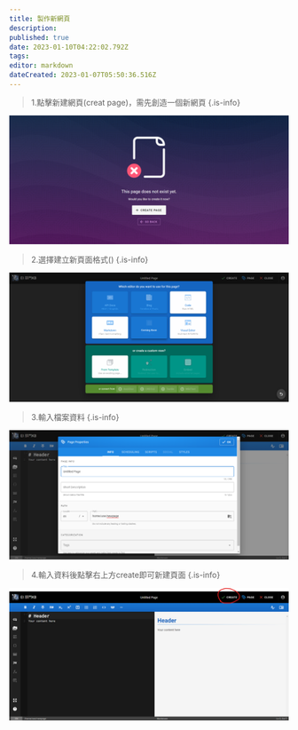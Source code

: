 ```yaml
---
title: 製作新網頁
description: 
published: true
date: 2023-01-10T04:22:02.792Z
tags: 
editor: markdown
dateCreated: 2023-01-07T05:50:36.516Z
---
```


> 1.點擊新建網頁(creat page)，需先創造一個新網頁
{.is-info}

![image001.png](/useklay/2markdown/create/image001.png)
> 2.選擇建立新頁面格式()
{.is-info}

![image002.png](/useklay/2markdown/create/image002.png)
> 3.輸入檔案資料
{.is-info}

![image003.png](/useklay/2markdown/create/image003.png)
> 4.輸入資料後點擊右上方create即可新建頁面
{.is-info}

![image004.png](/useklay/2markdown/create/image004.png)